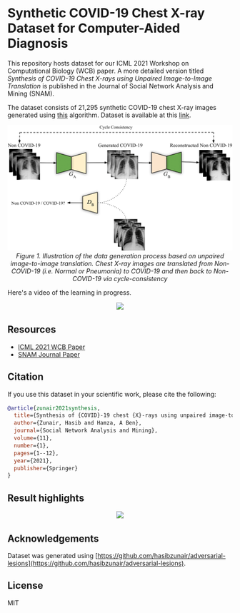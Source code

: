 # Synthetic COVID-19 Chest X-ray Dataset for Computer-Aided Diagnosis

This repository hosts dataset for our ICML 2021 Workshop on Computational Biology (WCB) paper. A more detailed version titled *Synthesis of COVID-19 Chest X-rays using Unpaired Image-to-Image Translation* is published in the Journal of Social Network Analysis and Mining (SNAM).

The dataset consists of 21,295 synthetic COVID-19 chest X-ray images generated using [this](https://github.com/hasibzunair/adversarial-lesions) algorithm. Dataset is available at this [link](https://github.com/hasibzunair/synthetic-covid-cxr-dataset/releases/tag/v0.1).

<p align="center">
  <a href="#"><img src="./media/model.png"/></a> <br />
  <em> 
    Figure 1. Illustration of the data generation process based on unpaired image-to-image translation. Chest X-ray images are translated from Non-COVID-19 (i.e. Normal or Pneumonia) to COVID-19 and then back to Non-COVID-19 via cycle-consistency
    </em>
</p>

Here's a video of the learning in progress.
<p align="center">
  <a href="#"><img src="./media/training.gif"/></a> <br />
</p>

## Resources
* [ICML 2021 WCB Paper](https://arxiv.org/abs/2106.09759)
* [SNAM Journal Paper](https://link.springer.com/article/10.1007/s13278-021-00731-5)

## Citation
If you use this dataset in your scientific work, please cite the following:
```bibtex
@article{zunair2021synthesis,
  title={Synthesis of {COVID}-19 chest {X}-rays using unpaired image-to-image translation},
  author={Zunair, Hasib and Hamza, A Ben},
  journal={Social Network Analysis and Mining},
  volume={11},
  number={1},
  pages={1--12},
  year={2021},
  publisher={Springer}
}
```

## Result highlights

<p align="center">
  <a href="#"><img src="./media/results.png"></a> <br />
</p>

## Acknowledgements

Dataset was generated using [https://github.com/hasibzunair/adversarial-lesions](https://github.com/hasibzunair/adversarial-lesions).

## License

MIT



